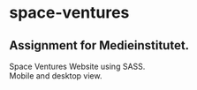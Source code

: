 # space-ventures

## Assignment for Medieinstitutet.

Space Ventures Website using SASS.  
Mobile and desktop view.
